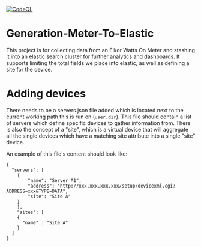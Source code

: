 [![CodeQL](https://github.com/bigboxer23/Generation-Meter-To-Elastic/actions/workflows/codeQL.yml/badge.svg)](https://github.com/bigboxer23/Generation-Meter-To-Elastic/actions/workflows/codeQL.yml)

# Generation-Meter-To-Elastic

This project is for collecting data from an Elkor Watts On Meter and stashing it into an elastic search cluster for
further analytics and dashboards.  It supports limiting the total fields we place into elastic, as well as defining a
site for the device.

# Adding devices

There needs to be a servers.json file added which is located next to the current working path this is run on (`user.dir`).
This file should contain a list of servers which define specific devices to gather information from.  There is also the
concept of a "site", which is a virtual device that will aggregate all the single devices which have a matching site
attribute into a single "site" device.

An example of this file's content should look like:

```{
{
  "servers": [
    {
        "name": "Server A1",
        "address": "http://xxx.xxx.xxx.xxx/setup/devicexml.cgi?ADDRESS=xxx&TYPE=DATA",
        "site": "Site A"
    }
    ],
    "sites": [
    {
      "name" : "Site A"
    }
  ]
}
```

